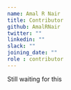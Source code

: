 ```yaml
---
name: Amal R Nair
title: Contributor
github: AmalRNair
twitter: ""
linkedin: ""
slack: ""
joining_date: ""
role : contributor
---
```


Still waiting for this
